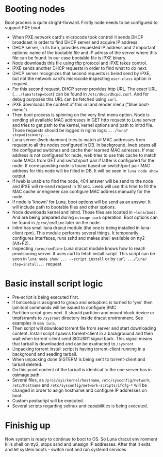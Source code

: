 # Booting nodes

Boot process is quite stright-forward. Firstly node needs to be configured to support PXE boot.

- When PXE network card's microcode took controll it sends DHCP broadcast in order to find DHCP server and acquire IP address.
- DHCP server, in its turn, provides requested IP address and 2 important options: name of the bootable file and IP adress of the server where this file can be found. In our case bootable file is iPXE binary.
- Node downloads this file using tftp protocol and iPXE takes control.
- iPXE sends another DHCP requests in order to find what to do next.
- DHCP server recognizes that second requests is beind send by iPXE, but not the network card's microcode inspecting `user-class` option in request.
- For this second request, DHCP server provides http URL. The exact URL (`.../luna?step=boot`) can be found in `/etc/dhcp/dhcpd.conf`. And for debug purposes this URL can be fetched using `curl`.
- iPXE downloads the content of this url and render menu ("blue boot-menu")
- Then boot process is spinning on the very first menu option. Node is sending all available MAC addresses in GET http request to Luna server and tries to get path to the kernel, kernel options and path to initrd file. Those requests should be logged in nginx logs: `.../luna?step=discovery...`
- Luna server (lweb daemon) tries to match all MAC addresses from request to all the nodes configured in DB. In background, lweb scans all the configured switches and cache their learned MAC adresses. If mac address is not configured for node, web tries to use this cache to match node MACs from GET and switch/port pair if latter is configured for the node. If corresponding node is found based on switch/port pair MAC address for this node will be filled in DB. It will be seen in `luna node show` output.
- If lweb is unable to find the node, 404 answer will be send to the node and iPXE will re-send request in 10 sec. Lweb will use this time to fill the MAC cache or engineer can configure MAC address manually for the node.
- If node is 'known' for Luna, boot options will be send as an answer. It will include path to bootable files and other options.
- Node downloads kernel and initrd. Those files are located in `~luna/boot`. And are being prepared during `osimage pack` operation. Boot options can be found in `/proc/cmdline` later on the node.
- Initrd has small luna dracut module (the one is being installed in luna-client rpm). This module performs several things. It temporarily configures interfaces, runs sshd and makes shell availeble on tty2 (Alt+F2).
- Inspecting `/proc/cmdline` Luna dracut module knows how to reach provisioning server. It uses curl to fetch install script. This script can be seen in `luna node show ... --script install` or by `curl .../luna?step=install...` request.


# Basic install script logic

- Pre-script is being executed first.
- If bmcsetup is assigned to group and setupbmc is turned to 'yes' then ipmitool commands will be issued to configure BMC
- Partition script goes next. It should partition and mount block device or tmpfs/ramfs to `/sysroot` directory inside dracut environment. See examples in `man luna`.
- Then script will download torrent file from server and start downloading content. Install script spawns torrent-client in a backgrouund and then wait when torrent-client send SIGUSR1 signal back. This signal means that tarball is downloaded and can be exatracted to `/sysroot`
- Unpacking torrent install script is having torrent-client running in a background and seeding tarball.
- When unpacking done SIGTERM is being sent to torrent-client and tarball deleted.
- On this point content of the tarball is identical to the one server has in osimage path.
- Several files, as `/proc/sys/kernel/hostname`, `/etc/sysconfig/network`, `/etc/hostname` and `/etc/sysconfig/network-scripts/ifcfg-*` will be changed in order to asign hostname and configure IP addresses on boot.
- Custom postscript will be executed.
- Several scripts regarding selinux and capabilities is being executed.

# Finishig up

Now system is ready to continue to boot to OS. So Luna dracut environment kills shell on tty2, stops sshd and unasign IP addresses. After that it exits and let system boots - switch root and run systemd services.

